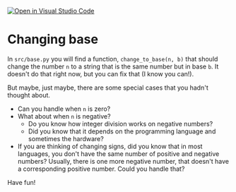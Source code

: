 [![Open in Visual Studio Code](https://classroom.github.com/assets/open-in-vscode-c66648af7eb3fe8bc4f294546bfd86ef473780cde1dea487d3c4ff354943c9ae.svg)](https://classroom.github.com/online_ide?assignment_repo_id=8950671&assignment_repo_type=AssignmentRepo)
# Changing base

In `src/base.py` you will find a function, `change_to_base(n, b)` that should change the number `n` to a string that is the same number but in base `b`. It doesn't do that right now, but you can fix that (I know you can!).

But maybe, just maybe, there are some special cases that you hadn't thought about.

- Can you handle when `n` is zero?
- What about when `n` is negative?
    - Do you know how integer division works on negative numbers?
    - Did you know that it depends on the programming language and sometimes the hardware?
- If you are thinking of changing signs, did you know that in most languages, you don't have the same number of positive and negative numbers? Usually, there is one more negative number, that doesn't have a corresponding positive number. Could you handle that?

Have fun!
